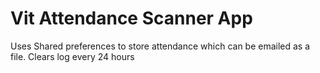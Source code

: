 # Vit Attendance Scanner App
Uses Shared preferences to store attendance which can be emailed as a file. Clears log every 24 hours

